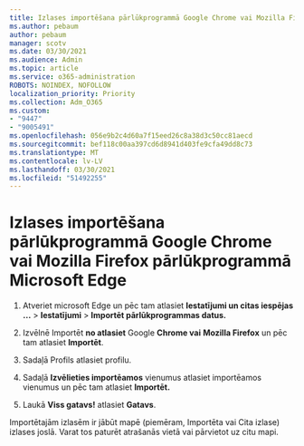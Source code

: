 ```yaml
---
title: Izlases importēšana pārlūkprogrammā Google Chrome vai Mozilla Firefox pārlūkprogrammā Microsoft Edge
ms.author: pebaum
author: pebaum
manager: scotv
ms.date: 03/30/2021
ms.audience: Admin
ms.topic: article
ms.service: o365-administration
ROBOTS: NOINDEX, NOFOLLOW
localization_priority: Priority
ms.collection: Adm_O365
ms.custom:
- "9447"
- "9005491"
ms.openlocfilehash: 056e9b2c4d60a7f15eed26c8a38d3c50cc81aecd
ms.sourcegitcommit: bef118c00aa397cd6d8941d403fe9cfa49dd8c73
ms.translationtype: MT
ms.contentlocale: lv-LV
ms.lasthandoff: 03/30/2021
ms.locfileid: "51492255"
---
```

# <a name="import-favorites-from-google-chrome-or-mozilla-firefox-to-microsoft-edge"></a>Izlases importēšana pārlūkprogrammā Google Chrome vai Mozilla Firefox pārlūkprogrammā Microsoft Edge

1. Atveriet microsoft Edge un pēc tam atlasiet **Iestatījumi un citas iespējas ...**  >  **Iestatījumi**  >  **Importēt pārlūkprogrammas datus.**

1. Izvēlnē Importēt **no atlasiet** Google **Chrome vai** **Mozilla Firefox** un pēc tam atlasiet **Importēt**.

1. Sadaļā Profils atlasiet profilu.

1. Sadaļā **Izvēlieties importēamos** vienumus atlasiet importēamos vienumus un pēc tam atlasiet **Importēt.**

1. Laukā **Viss gatavs!** atlasiet **Gatavs**.

Importētajām izlasēm ir jābūt mapē (piemēram, Importēta vai Cita izlase) izlases joslā. Varat tos paturēt atrašanās vietā vai pārvietot uz citu mapi.
